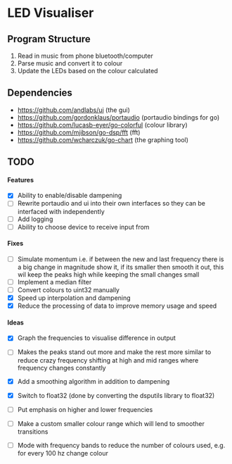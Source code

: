 # LED Visualiser

## Program Structure
1. Read in music from phone bluetooth/computer
2. Parse music and convert it to colour
3. Update the LEDs based on the colour calculated

## Dependencies
- https://github.com/andlabs/ui (the gui)
- https://github.com/gordonklaus/portaudio (portaudio bindings for go)
- https://github.com/lucasb-eyer/go-colorful (colour library)
- https://github.com/mjibson/go-dsp/fft (fft)
- https://github.com/wcharczuk/go-chart (the graphing tool)

## TODO
#### Features
- [x] Ability to enable/disable dampening
- [ ] Rewrite portaudio and ui into their own interfaces so they can be interfaced with independently
- [ ] Add logging
- [ ] Ability to choose device to receive input from 

#### Fixes
- [ ] Simulate momentum i.e. if between the new and last frequency there is a big change in magnitude show it, if its smaller then smooth it out, this wil keep the peaks high while keeping the small changes small
- [ ] Implement a median filter
- [ ] Convert colours to uint32 manually
- [x] Speed up interpolation and dampening
- [x] Reduce the processing of data to improve memory usage and speed

#### Ideas
- [x] Graph the frequencies to visualise difference in output
- [ ] Makes the peaks stand out more and make the rest more similar to reduce crazy frequency shifting at high and mid ranges where frequency changes constantly
- [x] Add a smoothing algorithm in addition to dampening
- [x] Switch to float32 (done by converting the dsputils library to float32)
- [ ] Put emphasis on higher and lower frequencies
- [ ] Make a custom smaller colour range which will lend to smoother transitions
- [ ] Mode with frequency bands to reduce the number of colours used, e.g. for every 100 hz change colour

